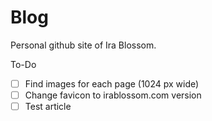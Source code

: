 Blog
====

Personal github site of Ira Blossom.

To-Do

- [ ] Find images for each page (1024 px wide)
- [ ] Change favicon to irablossom.com version
- [ ] Test article